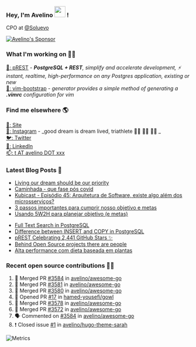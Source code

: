 ### Hey, I'm Avelino <img src="https://media.giphy.com/media/hvRJCLFzcasrR4ia7z/giphy.gif" width="30px"> !

CPO at [@Soluevo](https://soluevo.com.br/)

[![Avelino's Sponsor](https://user-images.githubusercontent.com/31996/90784634-dc4b7480-e2d7-11ea-94b0-48754ff3afb1.png)](https://github.com/sponsors/avelino)

### What I'm working on 👨‍💻

[🐘: pREST](https://github.com/prest/prest) - _**PostgreSQL + REST**, simplify and accelerate development, ⚡ instant, realtime, high-performance on any Postgres application, existing or new_<br />
[📝: vim-bootstrap](https://vim-bootstrap.com) - _generator provides a simple method of generating a **.vimrc** configuration for vim_

### Find me elsewhere 🌎

[🚀: Site](https://avelino.run) <br>
[📸: Instagram](https://instagram.com/avelinorun) - _good dream is dream lived, triathlete 🏊‍♂️ 🚴‍♂️ 🏃‍♂️ _ <br>
[🐦: Twitter](https://twitter.com/avelinorun) <br>
[💼: LinkedIn](https://www.linkedin.com/in/avelinorun) <br>
[📫: t AT avelino DOT xxx](mailto:t+github@avelino.xxx)

### Latest Blog Posts 📕

<!-- BLOG:START -->
- [Living our dream should be our priority](https://avelino.run/quote/lifestyle/living-our-dream-should-be-our-priority/)
- [Caminhada - que fase pós covid](https://avelino.run/quote/lifestyle/caminhada-que-fase-pos-covid/)
- [Kubicast - Episódio 45: Arquitetura de Software, existe algo além dos microsserviços?](https://avelino.run/kubicast-epis%C3%B3dio-45-arquitetura-de-software-existe-algo-al%C3%A9m-dos-microsservi%C3%A7os/)
- [3 passos importantes para cumprir nosso objetivo e metas](https://avelino.run/quote/3-passos-importantes-para-cumprir-nosso-objetivo-e-metas/)
- [Usando 5W2H para planejar objetivo (e metas)](https://avelino.run/quote/usando-5w2h-para-planejar-objetivo-e-metas/)
<!-- BLOG:END -->
<!-- DEVTO:START -->
- [Full Text Search in PostgreSQL](https://dev.to/prestd/full-text-search-in-postgresql-4k6e)
- [Difference between INSERT and COPY in PostgreSQL](https://dev.to/prestd/difference-between-insert-and-copy-in-postgresql-1ifc)
- [pREST Celebrating 2,441 GitHub Stars ✨](https://dev.to/prestd/prest-celebrating-2-441-github-stars-9ln)
- [Behind Open Source projects there are people](https://dev.to/avelino/behind-open-source-projects-there-are-people-hd1)
- [Alta performance com dieta baseada em plantas](https://dev.to/avelino/alta-performance-com-dieta-baseada-em-plantas-ab3)
<!-- DEVTO:END -->

### Recent open source contributions 👨‍💻

<!--START_SECTION:activity-->
1. 🎉 Merged PR [#3584](https://github.com/avelino/awesome-go/pull/3584) in [avelino/awesome-go](https://github.com/avelino/awesome-go)
2. 🎉 Merged PR [#3581](https://github.com/avelino/awesome-go/pull/3581) in [avelino/awesome-go](https://github.com/avelino/awesome-go)
3. 🎉 Merged PR [#3580](https://github.com/avelino/awesome-go/pull/3580) in [avelino/awesome-go](https://github.com/avelino/awesome-go)
4. 💪 Opened PR [#17](https://github.com/hamed-yousefi/gowl/pull/17) in [hamed-yousefi/gowl](https://github.com/hamed-yousefi/gowl)
5. 🎉 Merged PR [#3578](https://github.com/avelino/awesome-go/pull/3578) in [avelino/awesome-go](https://github.com/avelino/awesome-go)
6. 🎉 Merged PR [#3572](https://github.com/avelino/awesome-go/pull/3572) in [avelino/awesome-go](https://github.com/avelino/awesome-go)
7. 🗣 Commented on [#3584](https://github.com/avelino/awesome-go/issues/3584) in [avelino/awesome-go](https://github.com/avelino/awesome-go)
8. ❗️ Closed issue [#1](https://github.com/avelino/hugo-theme-sarah/issues/1) in [avelino/hugo-theme-sarah](https://github.com/avelino/hugo-theme-sarah)
<!--END_SECTION:activity-->

![Metrics](https://metrics.lecoq.io/avelino)
<!--
[![Avelino's Github Stats](https://github-readme-stats.vercel.app/api?username=avelino&theme=dracula&border_radius=10&hide_border=true)](https://avelino.run/about/)
-->

